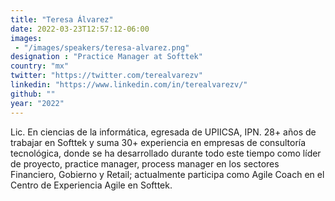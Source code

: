 ```yaml
---
title: "Teresa Álvarez"
date: 2022-03-23T12:57:12-06:00
images: 
 - "/images/speakers/teresa-alvarez.png"
designation : "Practice Manager at Softtek"
country: "mx"
twitter: "https://twitter.com/terealvarezv"
linkedin: "https://www.linkedin.com/in/terealvarezv/"
github: ""
year: "2022"
---
```


Lic. En ciencias de la informática, egresada de UPIICSA, IPN. 28+ años de trabajar en Softtek y suma 30+ experiencia en empresas de consultoría tecnológica, donde se ha desarrollado durante todo este tiempo como líder de proyecto, practice manager, process manager  en los sectores Financiero, Gobierno y Retail; actualmente participa como Agile Coach en el Centro de Experiencia Agile en Softtek.

